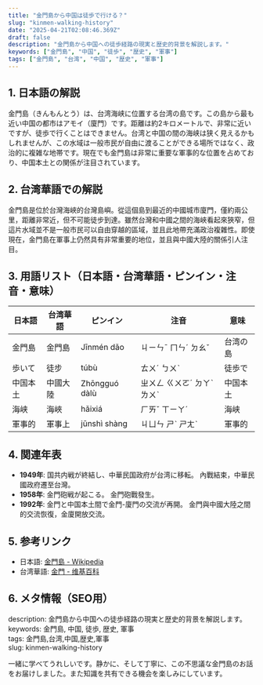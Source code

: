 ```yaml
---
title: "金門島から中国は徒歩で行ける？"
slug: "kinmen-walking-history"
date: "2025-04-21T02:08:46.369Z"
draft: false
description: "金門島から中国への徒歩経路の現実と歴史的背景を解説します。"
keywords: ["金門島", "中国", "徒歩", "歴史", "軍事"]
tags: ["金門島", "台湾", "中国", "歴史", "軍事"]
---
```


## 1. 日本語の解説  
金門島（きんもんとう）は、台湾海峡に位置する台湾の島です。この島から最も近い中国の都市はアモイ（廈門）です。距離は約2キロメートルで、非常に近いですが、徒歩で行くことはできません。台湾と中国の間の海峡は狭く見えるかもしれませんが、この水域は一般市民が自由に渡ることができる場所ではなく、政治的に複雑な地帯です。現在でも金門島は非常に重要な軍事的な位置を占めており、中国本土との関係が注目されています。

## 2. 台湾華語での解説  
金門島是位於台灣海峽的台灣島嶼。從這個島到最近的中國城市廈門，僅約兩公里，距離非常近，但不可能徒步到達。雖然台灣和中國之間的海峽看起來狹窄，但這片水域並不是一般市民可以自由穿越的區域，並且此地帶充滿政治複雜性。即使現在，金門島在軍事上仍然具有非常重要的地位，並且與中國大陸的關係引人注目。

## 3. 用語リスト（日本語・台湾華語・ピンイン・注音・意味）  
| 日本語  | 台湾華語 | ピンイン | 注音 | 意味 |
|---------|----------|----------|------|------|
| 金門島  | 金門島   | Jīnmén dǎo | ㄐㄧㄣˉ ㄇㄣˊ ㄉㄠˇ | 台湾の島 |
| 歩いて | 徒步     | túbù     | ㄊㄨˊ ㄅㄨˋ | 徒歩で |
| 中国本土 | 中國大陸 | Zhōngguó dàlù | ㄓㄨㄥ ㄍㄨㄛˊ ㄉㄚˋ ㄌㄨˋ | 中国本土 |
| 海峡    | 海峽     | hǎixiá   | ㄏㄞˇ ㄒㄧㄚˊ | 海峡 |
| 軍事的  | 軍事上   | jūnshì shàng | ㄐㄩㄣ ㄕˋ ㄕㄤˋ | 軍事的 |

## 4. 関連年表  
- **1949年**: 国共内戦が終結し、中華民国政府が台湾に移転。 內戰結束，中華民國政府遷至台灣。
- **1958年**: 金門砲戦が起こる。 金門砲戰發生。
- **1992年**: 金門と中国本土間で金門-廈門の交流が再開。 金門與中國大陸之間的交流恢復，金廈開放交流。

## 5. 参考リンク  
- 日本語: [金門島 - Wikipedia](https://ja.wikipedia.org/wiki/%E9%87%91%E9%96%80%E5%B3%B6)  
- 台湾華語: [金門 - 维基百科](https://zh.wikipedia.org/wiki/%E9%87%91%E9%96%80%E7%B8%A3)

## 6. メタ情報（SEO用）  
description: 金門島から中国への徒歩経路の現実と歴史的背景を解説します。  
keywords: 金門島, 中国, 徒歩, 歴史, 軍事  
tags: 金門島,台湾,中国,歴史,軍事  
slug: kinmen-walking-history  

一緒に学べてうれしいです。静かに、そして丁寧に、この不思議な金門島のお話をお届けしました。また知識を共有できる機会を楽しみにしています。
